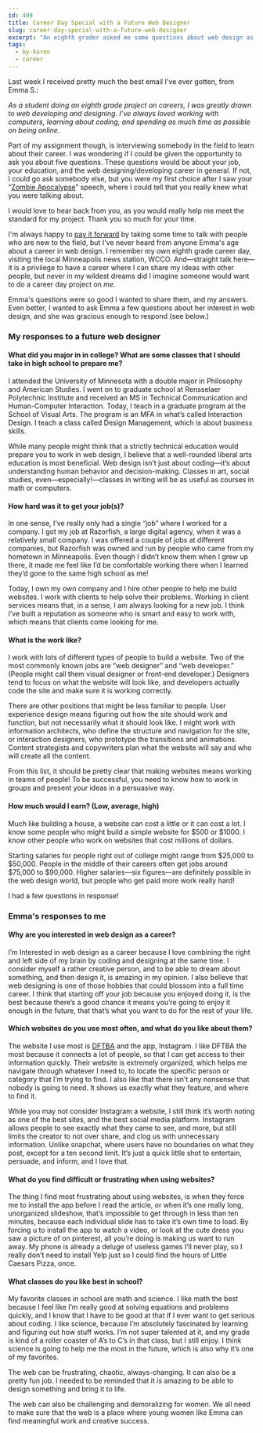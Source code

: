 ```yaml
---
id: 499
title: Career Day Special with a Future Web Designer
slug: career-day-special-with-a-future-web-designer
excerpt: "An eighth grader asked me some questions about web design as a career, and I had some questions in response.\r\n"
tags:
  - by-karen
  - career
---
```

Last week I received pretty much the best email I've ever gotten, from Emma S.:


<em>As a student doing an eighth grade project on careers, I was greatly drawn to web developing and designing. I’ve always loved working with computers, learning about coding, and spending as much time as possible on being online.</em>

Part of my assignment though, is interviewing somebody in the field to learn about their career. I was wondering if I could be given the opportunity to ask you about five questions. These questions would be about your job, your education, and the web designing/developing career in general. If not, I could go ask somebody else, but you were my first choice after I saw your “<a href="http://karenmcgrane.com/2014/10/15/content-in-a-zombie-apocalypse/">Zombie Apocalypse</a>” speech, where I could tell that you really knew what you were talking about.

I would love to hear back from you, as you would really help me meet the standard for my project. Thank you so much for your time.

I'm always happy to <a href="https://medium.com/@karenmcgrane/pay-it-forward-b5ca623a6b7e">pay it forward</a> by taking some time to talk with people who are new to the field, but I've never heard from anyone Emma's age about a career in web design. I remember my own eighth grade career day, visiting the local Minneapolis news station, WCCO. And—straight talk here—it is a privilege to have a career where I can share my ideas with other people, but never in my wildest dreams did I imagine someone would want to do a career day project on <em>me</em>.

Emma's questions were so good I wanted to share them, and my answers. Even better, I wanted to ask Emma a few questions about her interest in web design, and she was gracious enough to respond (see below.)
<h3>My responses to a future web designer</h3>
<h4>What did you major in in college? What are some classes that I should take in high school to prepare me?<strong>
</strong></h4>
I attended the University of Minnesota with a double major in Philosophy and American Studies. I went on to graduate school at Rensselaer Polytechnic Institute and received an MS in Technical Communication and Human-Computer Interaction. Today, I teach in a graduate program at the School of Visual Arts. The program is an MFA in what’s called Interaction Design. I teach a class called Design Management, which is about business skills.

While many people might think that a strictly technical education would prepare you to work in web design, I believe that a well-rounded liberal arts education is most beneficial. Web design isn’t just about coding—it’s about understanding human behavior and decision-making. Classes in art, social studies, even—especially!—classes in writing will be as useful as courses in math or computers.
<h4>How hard was it to get your job(s)?</h4>
In one sense, I’ve really only had a single “job” where I worked for a company. I got my job at Razorfish, a large digital agency, when it was a relatively small company. I was offered a couple of jobs at different companies, but Razorfish was owned and run by people who came from my hometown in Minneapolis. Even though I didn’t know them when I grew up there, it made me feel like I’d be comfortable working there when I learned they’d gone to the same high school as me!

Today, I own my own company and I hire other people to help me build websites. I work with clients to help solve their problems. Working in client services means that, in a sense, I am always looking for a new job. I think I’ve built a reputation as someone who is smart and easy to work with, which means that clients come looking for me.
<h4>What is the work like?</h4>
I work with lots of different types of people to build a website. Two of the most commonly known jobs are “web designer” and “web developer.” (People might call them visual designer or front-end developer.) Designers tend to focus on what the website will look like, and developers actually code the site and make sure it is working correctly.

There are other positions that might be less familiar to people. User experience design means figuring out how the site should work and function, but not necessarily what it should look like. I might work with information architects, who define the structure and navigation for the site, or interaction designers, who prototype the transitions and animations. Content strategists and copywriters plan what the website will say and who will create all the content.

From this list, it should be pretty clear that making websites means working in teams of people! To be successful, you need to know how to work in groups and present your ideas in a persuasive way.
<h4>How much would I earn? (Low, average, high)</h4>
Much like building a house, a website can cost a little or it can cost a lot. I know some people who might build a simple website for $500 or $1000. I know other people who work on websites that cost millions of dollars.

Starting salaries for people right out of college might range from $25,000 to $50,000. People in the middle of their careers often get jobs around $75,000 to $90,000. Higher salaries—six figures—are definitely possible in the web design world, but people who get paid more work really hard!

I had a few questions in response!
<h3>Emma's responses to me</h3>
<h4>Why are you interested in web design as a career?</h4>
I’m Interested in web design as a career because I love combining the right and left side of my brain by coding and designing at the same time. I consider myself a rather creative person, and to be able to dream about something, and then design it, is amazing in my opinion. I also believe that web designing is one of those hobbies that could blossom into a full time career. I think that starting off your job because you enjoyed doing it, is the best because there’s a good chance it means you’re going to enjoy it enough in the future, that that’s what you want to do for the rest of your life.
<h4>Which websites do you use most often, and what do you like about them?</h4>
The website I use most is <a href="http://store.dftba.com/">DFTBA</a> and the app, Instagram. I like DFTBA the most because it connects a lot of people, so that I can get access to their information quickly. Their website is extremely organized, which helps me navigate through whatever I need to, to locate the specific person or category that I’m trying to find. I also like that there isn’t any nonsense that nobody is going to need. It shows us exactly what they feature, and where to find it.

While you may not consider Instagram a website, I still think it’s worth noting as one of the best sites, and the best social media platform. Instagram allows people to see exactly what they came to see, and more, but still limits the creator to not over share, and clog us with unnecessary information. Unlike snapchat, where users have no boundaries on what they post, except for a ten second limit. It’s just a quick little shot to entertain, persuade, and inform, and I love that.
<h4>What do you find difficult or frustrating when using websites?</h4>
The thing I find most frustrating about using websites, is when they force me to install the app before I read the article, or when it’s one really long, unorganized slideshow, that’s impossible to get through in less than ten minutes, because each individual slide has to take it’s own time to load. By forcing u to install the app to watch a video, or look at the cute dress you saw a picture of on pinterest, all you’re doing is making us want to run away. My phone is already a deluge of useless games I’ll never play, so I really don’t need to install Yelp just so I could find the hours of Little Caesars Pizza, once.
<h4>What classes do you like best in school?</h4>
My favorite classes in school are math and science. I like math the best because I feel like I’m really good at solving equations and problems quickly, and I know that I have to be good at that if I ever want to get serious about coding. I like science, because I’m absolutely fascinated by learning and figuring out how stuff works. I’m not super talented at it, and my grade is kind of a roller coaster of A’s to C’s in that class, but I still enjoy. I think science is going to help me the most in the future, which is also why it’s one of my favorites.

The web can be frustrating, chaotic, always-changing. It can also be a pretty fun job. I needed to be reminded that it <em>is</em> amazing to be able to design something and bring it to life.

The web can also be challenging and demoralizing for women. We all need to make sure that the web is a place where young women like Emma can find meaningful work and creative success.
